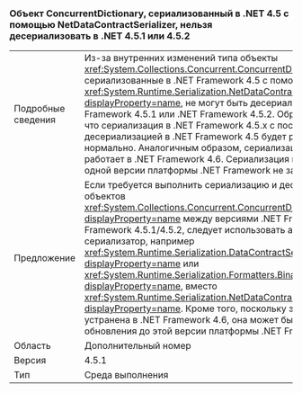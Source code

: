 ### <a name="a-concurrentdictionary-serialized-in-net-45-with-netdatacontractserializer-cannot-be-deserialized-by-net-451-or-452"></a>Объект ConcurrentDictionary, сериализованный в .NET 4.5 с помощью NetDataContractSerializer, нельзя десериализовать в .NET 4.5.1 или 4.5.2

|   |   |
|---|---|
|Подробные сведения|Из-за внутренних изменений типа объекты <xref:System.Collections.Concurrent.ConcurrentDictionary%602>, сериализованные в .NET Framework 4.5 с помощью <xref:System.Runtime.Serialization.NetDataContractSerializer?displayProperty=name>, не могут быть десериализованы в .NET Framework 4.5.1 или .NET Framework 4.5.2. Обратите внимание, что сериализация в .NET Framework 4.5.x с последующей десериализацией в .NET Framework 4.5 будет работать нормально. Аналогичным образом, сериализация в версиях 4.x работает в .NET Framework 4.6. Сериализация и десериализация в одной версии платформы .NET Framework не затрагивается.|
|Предложение|Если требуется выполнить сериализацию и десериализацию объектов <xref:System.Collections.Concurrent.ConcurrentDictionary%602?displayProperty=name> между версиями .NET Framework 4.5 и .NET Framework 4.5.1/4.5.2, следует использовать альтернативный сериализатор, например <xref:System.Runtime.Serialization.DataContractSerializer?displayProperty=name> или <xref:System.Runtime.Serialization.Formatters.Binary.BinaryFormatter?displayProperty=name>, вместо <xref:System.Runtime.Serialization.NetDataContractSerializer?displayProperty=name>. Кроме того, поскольку эта проблема была устранена в .NET Framework 4.6, она может быть решена путем обновления до этой версии платформы .NET Framework.|
|Область|Дополнительный номер|
|Версия|4.5.1|
|Тип|Среда выполнения|

